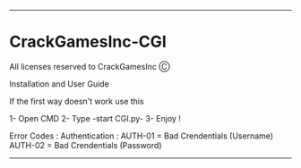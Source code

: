   -----------------------------------------
# CrackGamesInc-CGI

All licenses reserved to CrackGamesInc Ⓒ

Installation and User Guide

If the first way doesn't work use this

1- Open CMD
2- Type -start CGI.py- 
3- Enjoy !
  
Error Codes :
  Authentication :
  AUTH-01 = Bad Crendentials (Username)
  AUTH-02 = Bad Crendentials (Password)
  
  
  -----------------------------------------
